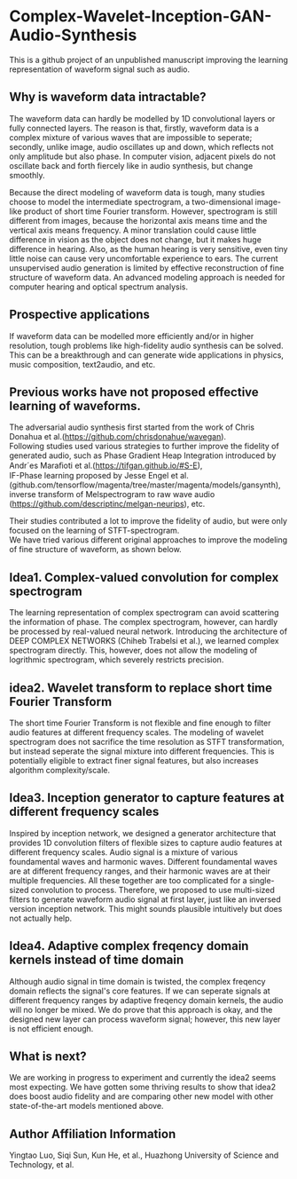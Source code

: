 # Complex-Wavelet-Inception-GAN-Audio-Synthesis
This is a github project of an unpublished manuscript improving the learning representation of waveform signal such as audio.  
## Why is waveform data intractable?
The waveform data can hardly be modelled by 1D convolutional layers or fully connected layers. The reason is that, firstly, waveform data is a complex mixture of various waves that are impossible to seperate; secondly, unlike image, audio oscillates up and down, which reflects not only amplitude but also phase. In computer vision, adjacent pixels do not oscillate back and forth fiercely like in audio synthesis, but change smoothly.  
  
Because the direct modeling of waveform data is tough, many studies choose to model the intermediate spectrogram, a two-dimensional image-like product of short time Fourier transform. However, spectrogram is still different from images, because the horizontal axis means time and the vertical axis means frequency. A minor translation could cause little difference in vision as the object does not change, but it makes huge difference in hearing. Also, as the human hearing is very sensitive, even tiny little noise can cause very uncomfortable experience to ears. The current unsupervised audio generation is limited by effective reconstruction of fine structure of waveform data. An advanced modeling approach is needed for computer hearing and optical spectrum analysis.
## Prospective applications
If waveform data can be modelled more efficiently and/or in higher resolution, tough problems like high-fidelity audio synthesis can be solved. This can be a breakthrough and can generate wide applications in physics, music composition, text2audio, and etc.
## Previous works have not proposed effective learning of waveforms.
The adversarial audio synthesis first started from the work of Chris Donahua et al.(https://github.com/chrisdonahue/wavegan).  
Following studies used various strategies to further improve the fidelity of generated audio, such as Phase Gradient Heap Integration introduced by Andr´es Maraﬁoti et al.(https://tifgan.github.io/#S-E),  
IF-Phase learning proposed by Jesse Engel et al.(github.com/tensorflow/magenta/tree/master/magenta/models/gansynth),  
inverse transform of Melspectrogram to raw wave audio (https://github.com/descriptinc/melgan-neurips), etc.   
  
Their studies contributed a lot to improve the fidelity of audio, but were only focused on the learning of STFT-spectrogram.  
We have tried various different original approaches to improve the modeling of fine structure of waveform, as shown below.
## Idea1. Complex-valued convolution for complex spectrogram
The learning representation of complex spectrogram can avoid scattering the information of phase. The complex spectrogram, however, can hardly be processed by real-valued neural network. Introducing the architecture of DEEP COMPLEX NETWORKS (Chiheb Trabelsi et al.), we learned complex spectrogram directly. This, however, does not allow the modeling of logrithmic spectrogram, which severely restricts precision.
## idea2. Wavelet transform to replace short time Fourier Transform
The short time Fourier Transform is not flexible and fine enough to filter audio features at different frequency scales. The modeling of wavelet spectrogram does not sacrifice the time resolution as STFT transformation, but instead seperate the signal mixture into different frequencies. This is potentially eligible to extract finer signal features, but also increases algorithm complexity/scale.
## Idea3. Inception generator to capture features at different frequency scales
Inspired by inception network, we designed a generator architecture that provides 1D convolution filters of flexible sizes to capture audio features at different frequency scales. Audio signal is a mixture of various foundamental waves and harmonic waves. Different foundamental waves are at different frequency ranges, and their harmonic waves are at their multiple frequencies. All these together are too complicated for a single-sized convolution to process. Therefore, we proposed to use multi-sized filters to generate waveform audio signal at first layer, just like an inversed version inception network. This might sounds plausible intuitively but does not actually help.
## Idea4. Adaptive complex freqency domain kernels instead of time domain
Although audio signal in time domain is twisted, the complex freqency domain reflects the signal's core features. If we can seperate signals at different frequency ranges by adaptive freqency domain kernels, the audio will no longer be mixed. We do prove that this approach is okay, and the designed new layer can process waveform signal; however, this new layer is not efficient enough.
## What is next?
We are working in progress to experiment and currently the idea2 seems most expecting. We have gotten some thriving results to show that idea2 does boost audio fidelity and are comparing other new model with other state-of-the-art models mentioned above. 
## Author Affiliation Information
Yingtao Luo, Siqi Sun, Kun He, et al., Huazhong University of Science and Technology, et al.
